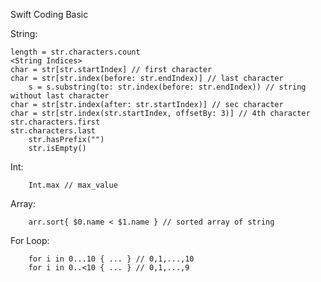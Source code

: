 Swift Coding Basic 

String:

	length = str.characters.count
	<String Indices>
	char = str[str.startIndex] // first character
	char = str[str.index(before: str.endIndex)] // last character
    	s = s.substring(to: str.index(before: str.endIndex)) // string without last character
	char = str[str.index(after: str.startIndex)] // sec character
	char = str[str.index(str.startIndex, offsetBy: 3)] // 4th character
	str.characters.first
	str.characters.last
    	str.hasPrefix("")
    	str.isEmpty()

Int:

    	Int.max // max_value

Array:

    	arr.sort{ $0.name < $1.name } // sorted array of string 

For Loop:

    	for i in 0...10 { ... } // 0,1,...,10
    	for i in 0..<10 { ... } // 0,1,...,9

